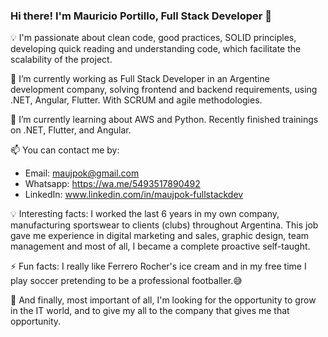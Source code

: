 ### Hi there! I'm Mauricio Portillo, Full Stack Developer 👋


💡 I'm passionate about clean code, good practices, SOLID principles, developing quick reading and understanding code, which facilitate the scalability of the project.

🔭 I’m currently working as Full Stack Developer in an Argentine development company, solving frontend and backend requirements, using .NET, Angular, Flutter. With SCRUM and agile methodologies.

🌱 I’m currently learning about AWS and Python. Recently finished trainings on .NET, Flutter, and Angular.

📫 You can contact me by:
- Email: maujpok@gmail.com
- Whatsapp: https://wa.me/5493517890492
- LinkedIn: www.linkedin.com/in/maujpok-fullstackdev

💡 Interesting facts: I worked the last 6 years in my own company, manufacturing sportswear to clients (clubs) throughout Argentina. This job gave me experience in digital marketing and sales, graphic design, team management and most of all, I became a complete proactive self-taught.

⚡ Fun facts: I really like Ferrero Rocher's ice cream and in my  free time I play soccer pretending to be a professional footballer.😅

💯 And finally, most important of all, I'm looking for the opportunity to grow in the IT world, and to give my all to the company that gives me that opportunity.
